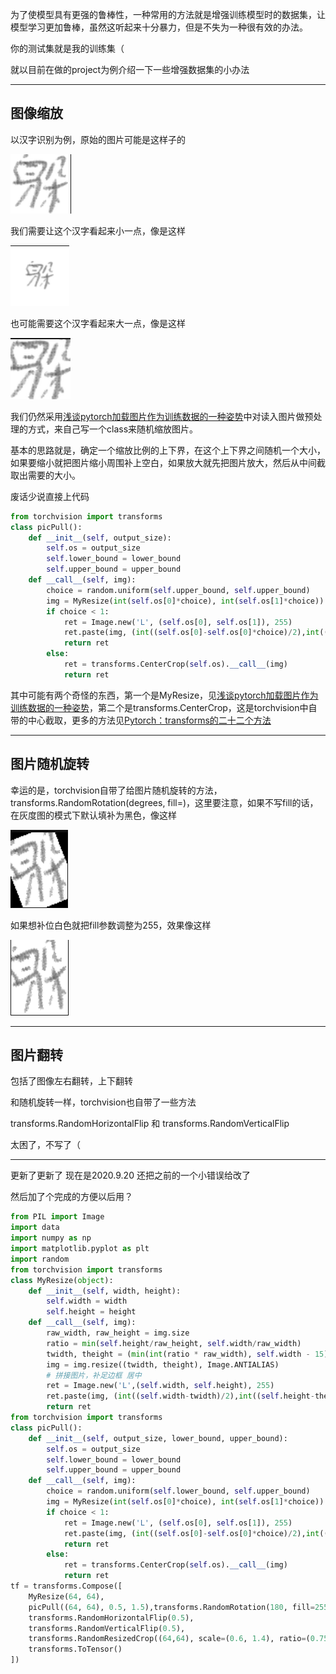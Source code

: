 为了使模型具有更强的鲁棒性，一种常用的方法就是增强训练模型时的数据集，让模型学习更加鲁棒，虽然这听起来十分暴力，但是不失为一种很有效的办法。

你的测试集就是我的训练集（

就以目前在做的project为例介绍一下一些增强数据集的小办法

---

## 图像缩放

以汉字识别为例，原始的图片可能是这样子的

![image-20200814230958897](image-20200814230958897.png)

我们需要让这个汉字看起来小一点，像是这样

![image-20200814231045851](image-20200814231045851.png)

也可能需要这个汉字看起来大一点，像是这样

![image-20200814231122270](image-20200814231122270.png)

我们仍然采用[浅谈pytorch加载图片作为训练数据的一种姿势](../../blog/浅谈pytorch加载图片作为训练数据的一种姿势/index.md)中对读入图片做预处理的方式，来自己写一个class来随机缩放图片。

基本的思路就是，确定一个缩放比例的上下界，在这个上下界之间随机一个大小，如果要缩小就把图片缩小周围补上空白，如果放大就先把图片放大，然后从中间截取出需要的大小。

废话少说直接上代码

```python
from torchvision import transforms
class picPull():
    def __init__(self, output_size):
        self.os = output_size
        self.lower_bound = lower_bound
        self.upper_bound = upper_bound
    def __call__(self, img):
        choice = random.uniform(self.upper_bound, self.upper_bound)
        img = MyResize(int(self.os[0]*choice), int(self.os[1]*choice)).__call__(img)
        if choice < 1:
            ret = Image.new('L', (self.os[0], self.os[1]), 255)
            ret.paste(img, (int((self.os[0]-self.os[0]*choice)/2),int((self.os[1]-self.os[1]*choice)/2)))
            return ret
        else:
            ret = transforms.CenterCrop(self.os).__call__(img)
            return ret
```

其中可能有两个奇怪的东西，第一个是MyResize，见[浅谈pytorch加载图片作为训练数据的一种姿势](../../blog/浅谈pytorch加载图片作为训练数据的一种姿势/index.md)，第二个是transforms.CenterCrop，这是torchvision中自带的中心截取，更多的方法见[Pytorch：transforms的二十二个方法](https://blog.csdn.net/weixin_38533896/article/details/86028509)

---

## 图片随机旋转

幸运的是，torchvision自带了给图片随机旋转的方法，transforms.RandomRotation(degrees, fill=)，这里要注意，如果不写fill的话，在灰度图的模式下默认填补为黑色，像这样

![image-20200814232151315](image-20200814232151315.png)

如果想补位白色就把fill参数调整为255，效果像这样

![image-20200814232229341](image-20200814232229341.png)

---

## 图片翻转

包括了图像左右翻转，上下翻转

和随机旋转一样，torchvision也自带了一些方法

transforms.RandomHorizontalFlip 和 transforms.RandomVerticalFlip

太困了，不写了（



---

更新了更新了 现在是2020.9.20 还把之前的一个小错误给改了

然后加了个完成的方便以后用？

```python
from PIL import Image
import data
import numpy as np
import matplotlib.pyplot as plt
import random
from torchvision import transforms
class MyResize(object):
    def __init__(self, width, height):
        self.width = width
        self.height = height
    def __call__(self, img):
        raw_width, raw_height = img.size
        ratio = min(self.height/raw_height, self.width/raw_width)
        twidth, theight = (min(int(ratio * raw_width), self.width - 15), min(int(ratio * raw_height), self.height - 15))
        img = img.resize((twidth, theight), Image.ANTIALIAS)
        # 拼接图片，补足边框 居中
        ret = Image.new('L',(self.width, self.height), 255)
        ret.paste(img, (int((self.width-twidth)/2),int((self.height-theight)/2)))
        return ret
from torchvision import transforms
class picPull():
    def __init__(self, output_size, lower_bound, upper_bound):
        self.os = output_size
        self.lower_bound = lower_bound
        self.upper_bound = upper_bound
    def __call__(self, img):
        choice = random.uniform(self.lower_bound, self.upper_bound)
        img = MyResize(int(self.os[0]*choice), int(self.os[1]*choice)).__call__(img)
        if choice < 1:
            ret = Image.new('L', (self.os[0], self.os[1]), 255)
            ret.paste(img, (int((self.os[0]-self.os[0]*choice)/2),int((self.os[1]-self.os[1]*choice)/2)))
            return ret
        else:
            ret = transforms.CenterCrop(self.os).__call__(img)
            return ret
tf = transforms.Compose([
    MyResize(64, 64),
    picPull((64, 64), 0.5, 1.5),transforms.RandomRotation(180, fill=255),
    transforms.RandomHorizontalFlip(0.5),
    transforms.RandomVerticalFlip(0.5),
    transforms.RandomResizedCrop((64,64), scale=(0.6, 1.4), ratio=(0.75,1.25)),
    transforms.ToTensor()
])
```

